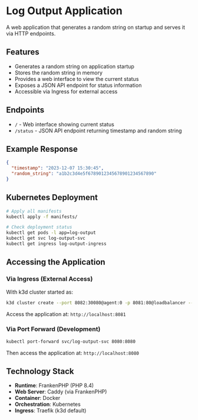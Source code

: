 # Log Output Application

A web application that generates a random string on startup and serves it via HTTP endpoints.

## Features

- Generates a random string on application startup
- Stores the random string in memory
- Provides a web interface to view the current status
- Exposes a JSON API endpoint for status information
- Accessible via Ingress for external access

## Endpoints

- `/` - Web interface showing current status
- `/status` - JSON API endpoint returning timestamp and random string

## Example Response

```json
{
  "timestamp": "2023-12-07 15:30:45",
  "random_string": "a1b2c3d4e5f6789012345678901234567890"
}
```

## Kubernetes Deployment

```bash
# Apply all manifests
kubectl apply -f manifests/

# Check deployment status
kubectl get pods -l app=log-output
kubectl get svc log-output-svc
kubectl get ingress log-output-ingress
```

## Accessing the Application

### Via Ingress (External Access)

With k3d cluster started as:
```bash
k3d cluster create --port 8082:30080@agent:0 -p 8081:80@loadbalancer --agents 2
```

Access the application at: `http://localhost:8081`

### Via Port Forward (Development)

```bash
kubectl port-forward svc/log-output-svc 8080:8080
```

Then access the application at: `http://localhost:8080`

## Technology Stack

- **Runtime**: FrankenPHP (PHP 8.4)
- **Web Server**: Caddy (via FrankenPHP)
- **Container**: Docker
- **Orchestration**: Kubernetes
- **Ingress**: Traefik (k3d default)
